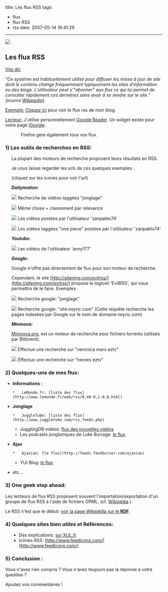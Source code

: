 title: Les flux RSS
tags:
  - flux
  - flux RSS
  - rss
date: 2007-05-14 16:41:29
---

![](http://upload.wikimedia.org/wikipedia/commons/thumb/4/43/Feed-icon.svg/128px-Feed-icon.svg.png)

## Les flux RSS

<u>Vite dit:</u>

_"Ce système est habituellement utilisé pour diffuser les mises à jour de site dont le contenu change fréquemment typiquement les sites d'information ou des blogs. L'utilisateur peut s'"abonner" aux flux ce qui lui permet de consulter rapidement ces dernières sans avoir à se rendre sur le site." (source [Wikipedia)](http://fr.wikipedia.org/wiki/Really_Simple_Syndication)_

<u>Exemple:</u> [Cliquez ici](/rss) pour voir le flux rss de mon blog.

<u>Lecteur:</u> J'utilise personnellement [Google Reader](http://www.google.fr/reader/view/). Un widget existe pour votre page [iGoogle](http://www.google.fr/ig).

<span style="margin-left: 50px">Firefox gère également tous vos flux.</span>

### 1) Les outils de recherches en RSS:

<div style="margin-left: 20px">

La plupart des moteurs de recherche proposent leurs résultats en RSS.

Je vous laisse regarder les urls de ces quelques exemples :

(cliquez sur les icones pour voir l'url)

_**Dailymotion:**_

[![](/images/feed-icon-12x12.png)](http://www.dailymotion.com/rss/search/jonglage) Recherche de vidéos taggées "jonglage"

[![](/images/feed-icon-12x12.png)](http://www.dailymotion.com/rss/relevance/search/jonglage) Même chose + classement par relevance

[![](/images/feed-icon-12x12.png)](http://www.dailymotion.com/rss/zanpakto74) Les vidéos postées par l'utilisateur 'zanpakto74'

[![](/images/feed-icon-12x12.png)](http://www.dailymotion.com/rss/zanpakto74/one+piece) Les vidéos taggées "one piece" postées par l'utilisateur 'zanpakto74'

_**Youtube:**_

[![](/images/feed-icon-12x12.png)](http://www.youtube.com/rss/user/anny177/videos.rss) Les vidéos de l'utilisateur 'anny177'

_**Google:**_

Google n'offre pas directement de flux pour son moteur de recherche.

Cependant, le site [http://sitening.com/evilrss/](http://sitening.com/evilrss/) propose le logiciel 'EvilRSS',
 qui vous permettra de le faire. Exemples :

[![](/images/feed-icon-12x12.png)](http://sitening.com/evilrss/rss/?q=jonglage&amp;num=20&amp;btnsubmit=Submit) Recherche google: "jonglage"

[![](/images/feed-icon-12x12.png)](http://sitening.com/evilrss/rss/?q=site%3Aneyric.com&amp;num=20&amp;btnsubmit=Submit) Recherche google: "site:neyric.com" 
 (Cette requête recherche les pages indexées par Google sur le nom de domaine neyric.com)

_**Mininova:**_

[Mininova.org](http://www.mininova.org/), est un moteur de recherche pour fichiers torrents (utilisés par Bittorent).

[![](/images/feed-icon-12x12.png)](http://www.mininova.org/rss/veronica+mars+eztv) Effectue une recherche sur "veronica mars eztv"

[![](/images/feed-icon-12x12.png)](http://www.mininova.org/search/?search=heroes+eztv) Effectue une recherche sur "heroes eztv"

</div>

### 2) Quelques-uns de mes flux: 

*   **Informations :**

        *   LeMonde.fr: [liste des flux](http://www.lemonde.fr/web/rss/0,48-0,1-0,0.html)
*   **Jonglage**

        *   JuggleTube: [liste des flux](http://www.juggletube.com/rss_feeds.php)
    *   JugglingDB vidéos: [flux des nouvelles vidéos](http://www.jugglingdb.com/videos/rss.php)
    *   Les podcasts jonglistiques de Luke Burrage: [le flux](http://www.lukeburrage.com/audio/jugglingpodcast.rss.xml)
*   **Ajax**

        *   Ajaxian: [le flux](http://feeds.feedburner.com/ajaxian)
    *   YUI Blog: [le flux](http://feeds.yuiblog.com/YahooUserInterfaceBlog)
*   etc...

### 3) One geek step ahead:

Les lecteurs de flux RSS proposent souvent l'importation/exportation d'un groupe de flux RSS à l'aide de fichiers OPML. (cf. [Wikipédia](http://en.wikipedia.org/wiki/OPML) )

Le RSS n'est que le début: [voir la page Wikipédia sur le **RDF**](http://fr.wikipedia.org/wiki/Resource_Description_Framework).

### 4) Quelques sites bien utiles et Références:

<div style="margin-left: 20px">

*   Des explications: [sur XUL.fr](http://www.xul.fr/xml-rss.html)
*   Icônes RSS: [http://www.feedicons.com/](http://www.feedicons.com/)

</div>

### 5) Conclusion :

Vous n'avez rien compris ? Vous n'avez toujours pas la réponse à  votre question ?

Ajoutez vos commentaires !